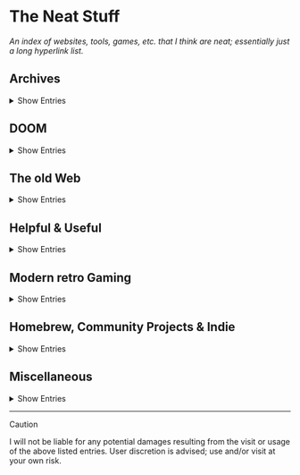 # The Neat Stuff
_An index of websites, tools, games, etc. that I think are neat; essentially just a long hyperlink list._


## Archives
<details>
<summary>Show Entries</summary>

### Miscellaneous

- [Internet Archive](https://archive.org/)

- [DiscMaster](https://discmaster.textfiles.com/)

- [The Mutopia Project](https://www.mutopiaproject.org/)

- [WinWorld](https://winworldpc.com/home)

### Literature

- [Project Gutenberg](https://www.gutenberg.org/)

  - [Castellio](https://castellio.de/)
    - German UI only

### Gaming

- [The Hidden Palace](https://hiddenpalace.org/Main_Page)

- [The Cutting Room Floor](https://tcrf.net/The_Cutting_Room_Floor)

- [GameBrew](https://www.gamebrew.org/wiki/Main_Page)

- [DOS Games Archive](https://www.dosgamesarchive.com/)

- [Out of Print Archive](https://www.outofprintarchive.com/)

- [RGB Classic Games](https://www.classicdosgames.com/)

- [Open Source Game Clones](https://osgameclones.com/)

- [replacementdocs](http://www.replacementdocs.com/)

### European Archives

- [Narodowe Archiwum Cyfrowe](https://www.nac.gov.pl/)
  - Polish (English available)

- [Bundesarchiv](https://www.bundesarchiv.de/DE/Navigation/Home/home.html)
  - German (English available)

- [Historical Archives of the EU](https://www.eui.eu/en/academic-units/historical-archives-of-the-european-union)

- [Europeana](https://www.europeana.eu/)

</details>

## DOOM
<details>
<summary>Show Entries</summary>

### Resources

- [Doomworld/idgames](https://www.doomworld.com/idgames/)

- [Doom Speed Demo Archive](https://dsdarchive.com/)

- [Freedoom](https://freedoom.github.io/)

- [The Doom Wiki](https://doomwiki.org/wiki/Entryway)

### Special source-ports

- [Doom 64 EX+](https://github.com/atsb/Doom64EX-Plus)
  - A sourceport of Doom 64 for PC

- [PsyDoom](https://github.com/BodbDearg/PsyDoom)
  - A backport of PSX Doom to PC

- [Phoenix DOOM](https://github.com/BodbDearg/phoenix_doom)
  - A backport of 3DO Doom to PC

- [CRY](https://github.com/JNechaevsky/CRY)
  - A recreation of Jaguar Doom for PC

- [GBADoom](https://github.com/doomhack/GBADoom)
  - PrBoom on the GBA

- [Doom8088](https://github.com/FrenkelS/Doom8088)
  - Doom for 16-bit DOS computers

### Map & Mod Tools

- [SLADE](https://slade.mancubus.net/)

- [WhackEd4](https://www.teamhellspawn.com/exl/whacked4/)

- [DeuTex](https://github.com/Doom-Utils/deutex)

- [WadFusion](https://github.com/Owlet7/wadfusion)

- [Doom Writer](https://zandronum.com/forum/viewtopic.php?t=4670#p63390)
  - Forum download page

- [Doom Text Generator](https://c.eev.ee/doom-text-generator/)
  - Web based editor

</details>

## The old Web
<details>
<summary>Show Entries</summary>

### Active web Collections

- [Wiby](https://wiby.me/)

- [404PageFound](https://www.404pagefound.com/)

- [OldWeb.Today](https://oldweb.today/)

### Archives

- [Wayback Machine](https://web.archive.org/)

- [Protoweb](https://protoweb.org/)

- [Web Design Museum](https://www.webdesignmuseum.org/)

</details>

## Helpful & Useful
<details>
<summary>Show Entries</summary>

### Cybersecurity & Clean Web

- [The No More Ransom Project](https://www.nomoreransom.org/)

- [Have I Been Pwned?](https://haveibeenpwned.com/)

- [IP/DNS Detect](https://ipleak.net/)

- [ClamAV](https://www.clamav.net/)

- [uBlock Origin](https://github.com/gorhill/uBlock)

- [1Hosts](https://github.com/badmojr/1Hosts)

- [Quad9](https://quad9.net/)

- [Sefinek's Blocklist Collection](https://github.com/sefinek/Sefinek-Blocklist-Collection)

- [Pi-hole](https://pi-hole.net/)

- [Huge AI Blocklist](https://github.com/laylavish/uBlockOrigin-HUGE-AI-Blocklist)

### Miscellaneous

- [OpenStreetMap](https://www.openstreetmap.org/)

- [ToS;DR](https://tosdr.org/)

- [ValiDrive](https://www.grc.com/ValiDrive.htm)

- [QuickHash-GUI](https://www.quickhash-gui.org/)

- [The Art of Command Line](https://github.com/jlevy/the-art-of-command-line)

- [Are We Anti-Cheat Yet?](https://areweanticheatyet.com/)

- [WineHQ](https://www.winehq.org/)

- [ProtonDB](https://www.protondb.com/)

- [Open RSS](https://openrss.org/)

- [European Alternatives](https://european-alternatives.eu/alternatives-to)

- [Made O'Meter](https://madeometer.com/)

- [Dark Visitors](https://darkvisitors.com/)

</details>

## Modern retro Gaming
<details>
<summary>Show Entries</summary>

### Emulators & Interpreters
#### Multi Emus & Interpreters

- [ScummVM](https://www.scummvm.org/)

- [DREAMM](https://aarongiles.com/dreamm/)

- [Retroarch](https://retroarch.com/)

- [Mednafen](https://mednafen.github.io/)

- [Mesen2](https://github.com/SourMesen/Mesen2)

- [Supermodel](https://github.com/trzy/Supermodel)

- [MAME](https://www.mamedev.org/)

- [Atari800](https://github.com/atari800/atari800)

- [higan](https://github.com/higan-emu/higan)

- [Kega Fusion](https://kega-fusion.com/)

- [jgenesis](https://github.com/jsgroth/jgenesis)

- [ares](https://github.com/ares-emulator/ares)

#### Home Computers

- [DOSBox](https://www.dosbox.com/)

- [DOSBox-X](https://dosbox-x.com/)
  - Fork with flexibility focus

- [DOSBox Staging](https://www.dosbox-staging.org/)
  - Unofficial continuation

- [PCem](https://pcem-emulator.co.uk/)

- [VirtualXT](https://github.com/andreas-jonsson/virtualxt)

- [Fuse](https://fuse-emulator.sourceforge.net/)

- [86Box](https://86box.net/)

- [QEMU](https://www.qemu.org/)

  - [QtEmu](https://qtemu.org/)

- [openMSX](https://github.com/openMSX/openMSX)

- [Tsugaru](https://github.com/captainys/TOWNSEMU)

- [VICE](https://vice-emu.sourceforge.io/)

- [X-Emulators](https://github.com/lgblgblgb/xemu)

- [Mini vMac](https://www.gryphel.com/c/minivmac/)

- [Amiberry](https://github.com/BlitterStudio/amiberry)

#### Consoles
##### 1-3. Generation

- [Mesen](https://github.com/SourMesen/Mesen)

- [Stella](https://github.com/stella-emu/stella)

##### 4. Generation

- [Mesen-S](https://github.com/SourMesen/Mesen-S)

- [Genesis Plus GX](https://github.com/ekeeke/Genesis-Plus-GX)

##### 5. Generation

- [DuckStation](https://www.duckstation.org/)

- [Mupen64Plus](https://github.com/mupen64plus/mupen64plus-core)
  - [Rosalie's Mupen GUI](https://github.com/Rosalie241/RMG)

- [simple64](https://github.com/simple64/simple64)

- [DaedalusX64](https://github.com/DaedalusX64/daedalus)

##### 6-7. Generation

- [PCSX2](https://pcsx2.net/)

- [Dolphin](https://dolphin-emu.org)

- [redream](https://redream.io/)

- [Xemu](https://github.com/xemu-project/xemu)

- [Xenia](https://github.com/xenia-project/xenia)

- [Cxbx-Reloaded](https://cxbx-reloaded.co.uk/)

- [RPCS3](https://rpcs3.net/)

- [Flycast](https://github.com/flyinghead/flycast)

##### Handheld

- [Visual Boy Advance - M](https://github.com/visualboyadvance-m/visualboyadvance-m)

- [PPSSPP](https://www.ppsspp.org/)

- [DeSmuME](https://github.com/TASEmulators/desmume)

- [melonDS](https://github.com/melonDS-emu/melonDS)

### Reimplementations, Ports & more

#### Shooter

- [QuakeSpasm](https://sourceforge.net/projects/quakespasm/)
  - [Ironwail](https://github.com/andrei-drexler/ironwail)
  - [vkQuake](https://github.com/Novum/vkQuake)

- [Yamagi Quake II](https://www.yamagi.org/quake2/)
  - [Yamagi Quake II Remaster](https://github.com/yquake2/yquake2remaster)

- [Raze](https://raze.zdoom.org/about)

- [iortcw](https://github.com/iortcw/iortcw)

- [ET: Legacy](https://github.com/etlegacy/etlegacy)

- [The Force Engine](https://theforceengine.github.io/)

- [Taradino](https://github.com/fabiangreffrath/taradino)

- [C-Dogs SDL](https://github.com/cxong/cdogs-sdl)

- [ECWolf](https://maniacsvault.net/ecwolf/)
  - [ECWolf source code](https://bitbucket.org/ecwolf/ecwolf/src/master/)

- [BStone](https://github.com/bibendovsky/bstone)

- [SeriousSamClassic](https://github.com/tx00100xt/SeriousSamClassic)
  - [SeriousSamClassic-VK](https://github.com/tx00100xt/SeriousSamClassic-VK)

- [Xash3D](https://github.com/FWGS/xash3d-fwgs)

- [OpenTyrian](https://github.com/opentyrian/opentyrian)

- [Open Fodder](https://github.com/OpenFodder/openfodder)

- [Perfect Dark Decompilation](https://gitlab.com/ryandwyer/perfect-dark)

- [OpenJK](https://github.com/JACoders/OpenJK)

- [Avara](https://github.com/avaraline/Avara)

- [DXX-Rebirth](https://www.dxx-rebirth.com/)

- [mgs_reversing](https://github.com/FoxdieTeam/mgs_reversing)

- [Mighty Mike](https://github.com/jorio/MightyMike)

- [SDL Sopwith](https://github.com/fragglet/sdl-sopwith)

- [Taisei Project](https://github.com/taisei-project/taisei)

- [OldUnreal](https://oldunreal.com/)

- [sf64](https://github.com/sonicdcer/sf64)

#### Adventure

- [OpenLara](https://github.com/XProger/OpenLara)

- [TRX](https://github.com/LostArtefacts/TRX)

- [Zelda 64: Recompiled](https://github.com/Zelda64Recomp/Zelda64Recomp)

- [OpenRW](https://openrw.org/)

- [The Great Escape](https://github.com/dpt/The-Great-Escape-in-C)

#### RPG

- [DevilutionX](https://github.com/diasurgical/devilutionX)

- [OpenMW](https://openmw.org/)

- [Daggerfall Unity](https://github.com/Interkarma/daggerfall-unity)

- [OpenTESArena](https://github.com/afritz1/OpenTESArena)

- [Paper Mario Decompilation](https://github.com/pmret/papermario)

- [Angband](https://github.com/angband/angband)

- [Ambermoon.net](https://github.com/Pyrdacor/Ambermoon.net)

- [Exult](https://github.com/exult/exult)

- [FFNx](https://github.com/julianxhokaxhiu/FFNx)

#### Platformer

- [Rigel Engine](https://github.com/lethal-guitar/RigelEngine)

- [Jazz² Resurrection](https://deat.tk/jazz2/)

- [Symphony of the Night Decompilation](https://github.com/Xeeynamo/sotn-decomp)

- [Omnispeak](https://github.com/sulix/omnispeak)

- [sm64](https://github.com/n64decomp/sm64)

- [SDLPoP](https://github.com/NagyD/SDLPoP)

#### Driving

- [Dethrace](https://github.com/dethrace-labs/dethrace)

- [NFSIISE](https://github.com/zaps166/NFSIISE)

- [Mario Kart 64 Decompilation](https://github.com/n64decomp/mk64)

- [Dreerally](https://github.com/enriquesomolinos/DreeRally)

#### Strategy

- [OpenRA](https://www.openra.net/)

- [KeeperFX](https://keeperfx.net/)

- [CorsixTH](https://corsixth.com/)

- [OpenTTD](https://github.com/OpenTTD/OpenTTD)

- [Return To The Roots](https://github.com/Return-To-The-Roots/s25client)

- [OpenXcom](https://github.com/OpenXcom/OpenXcom)

- [swars](https://github.com/swfans/swars)

- [Dune Legacy](https://dunelegacy.sourceforge.net/website/)

#### Fighter

- [OpenBOR](https://github.com/DCurrent/openbor)

- [Barbarian](http://barbarian.1987.free.fr/indexEN.htm)

#### Miscellaneous

- [SpaceCadetPinball](https://github.com/k4zmu2a/SpaceCadetPinball)

#### Utilities, QOL & enhancement

- [dgVoodoo2](https://github.com/dege-diosg/dgVoodoo2)

- [SilentPatch](https://cookieplmonster.github.io/silentpatch/)

- [WidescreenFixesPack](https://thirteenag.github.io/wfp)

- [Project2DFX](https://github.com/ThirteenAG/III.VC.SA.IV.Project2DFX)

- [VTMB: The Unofficial Patch](https://www.moddb.com/mods/vtmb-unofficial-patch)

- [OutRun2006Tweaks](https://github.com/emoose/OutRun2006Tweaks)

#### Modifier Tools

- [RomPatcher.js](https://github.com/marcrobledo/RomPatcher.js/)

</details>

## Homebrew, Community Projects & Indie
<details>
<summary>Show Entries</summary>

### Software
#### Tools/Data

- [LetterBomb - HackMii](https://please.hackmii.com/)

- [sodium64](https://github.com/Hydr8gon/sodium64)

- [LÖVE](https://love2d.org/)

- [Neon64 2.0](https://github.com/hcs64/neon64v2)

- [nds-bootstrap](https://github.com/DS-Homebrew/nds-bootstrap)

- [Swiss](https://github.com/emukidid/swiss-gc)

- [Open ROMs](https://github.com/MEGA65/open-roms)

#### Games

- [Famidash](https://github.com/famidash/famidash)

- [LibreQuake](https://github.com/MissLavender-LQ/LibreQuake)

- [Retro Flight Simulator](https://github.com/ruben3d/retroflightsim)

- [Rex Run](https://github.com/elseyf/rex-run-gb)

- [Celeste Classic GBA](https://github.com/JeffRuLz/Celeste-Classic-GBA/)

- [Ryuthela](https://tboddy.itch.io/ryuthela)

- [Flappy Bird for N64](https://github.com/meeq/FlappyBird-N64)

- [Dottie dreads nought](https://goldlocke.itch.io/dottie-dreads-nought)

- [Mario Builder 64](https://github.com/rovertronic/Mario-Builder-64)

#### Web Pages

- [ROMhacking.net](https://www.romhacking.net)

- [RomHack Plaza [Formerly RHDO]](https://romhackplaza.org/)

- [AGS (Game Search)](https://www.adventuregamestudio.co.uk/site/games/search/)

- [GameBanana](https://gamebanana.com/)

</details>

## Miscellaneous
<details>
<summary>Show Entries</summary>

### Web Pages

- [ASCII Theater](https://ascii.theater/)

- [Mastodon emojo list](https://emojos.in/)

### Software

- [The Santroller Platform](https://github.com/Santroller/Santroller)

- [Czkawka](https://github.com/qarmin/czkawka)

- [SyncTERM](https://syncterm.bbsdev.net/)
  - BBS client

### Mobile Apps (Android)

- [Librera Reader](https://github.com/foobnix/LibreraReader)

- [Breezy Weather](https://github.com/breezy-weather/breezy-weather)

- [Organic Maps](https://github.com/organicmaps/organicmaps)

- [Auxio](https://github.com/OxygenCobalt/Auxio)

- [Tuner](https://github.com/thetwom/Tuner)

- [F-Droid](https://f-droid.org/)

- [Aurora Store](https://gitlab.com/AuroraOSS/AuroraStore)

- [Fossify Keyboard](https://github.com/FossifyOrg/Keyboard)

- [Shizuku](https://shizuku.rikka.app/)

- [Canta](https://github.com/samolego/Canta)

- [microG](https://microg.org/)

</details>
<hr>

> [!CAUTION]
> I will not be liable for any potential damages resulting from the visit or usage of the above listed entries.
> User discretion is advised; use and/or visit at your own risk.
